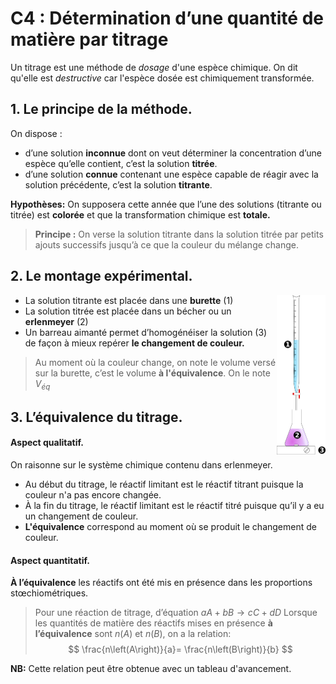 # C4 : Détermination d’une quantité de matière par titrage

Un titrage est une méthode de *dosage* d'une espèce chimique. On dit qu'elle est *destructive* car l'espèce dosée est chimiquement transformée. 

## 1. Le principe de la méthode.

On dispose :

* d’une solution **inconnue** dont on veut déterminer la concentration d’une espèce qu’elle contient, c’est la solution **titrée**.
* d’une solution **connue** contenant une espèce capable de réagir avec la solution précédente, c’est la solution **titrante**.

**Hypothèses:** On supposera cette année que l’une des solutions (titrante ou titrée) est **colorée** et que la transformation chimique est **totale.**

> **Principe :**  On verse la solution titrante dans la solution titrée par petits ajouts successifs jusqu’à ce que la couleur du mélange change.

## 2. Le montage expérimental.

* La solution titrante est placée dans une **burette**  (1) <img align=right src="./doc/titrage.png" alt="montage" style="zoom:25%;" />
* La solution titrée est placée dans un bécher ou un **erlenmeyer**  (2)
* Un barreau aimanté permet d’homogénéiser la solution (3) de façon à mieux repérer **le changement de couleur.**

> Au moment où la couleur change, on note le volume versé sur la burette, c’est le volume **à l'équivalence**. On le note $V_{éq}$

## 3. L’équivalence du titrage.
#### Aspect qualitatif.

On raisonne sur le système chimique contenu dans erlenmeyer.

- Au début du titrage, le réactif limitant est le réactif titrant puisque la couleur n'a pas encore changée.
- À la fin du titrage, le réactif limitant est le réactif  titré puisque qu’il y a eu un changement de couleur.
- **L'équivalence** correspond au moment où se produit le changement de couleur.

#### Aspect quantitatif.
**À l’équivalence** les réactifs ont été mis en présence dans les proportions stœchiométriques. 

> Pour une réaction de titrage, d’équation $aA+bB\rightarrow cC+dD$
> Lorsque les quantités de matière des réactifs mises en présence **à l’équivalence** sont  $n(A)$ et $n(B)$, on a la relation:
> $$
> \frac{n\left(A\right)}{a}= \frac{n\left(B\right)}{b}
> $$

**NB:** Cette relation peut être obtenue avec un tableau d'avancement.
